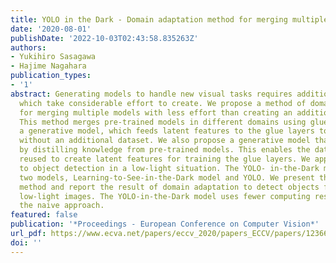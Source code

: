 ```yaml
---
title: YOLO in the Dark - Domain adaptation method for merging multiple models -
date: '2020-08-01'
publishDate: '2022-10-03T02:43:58.835263Z'
authors:
- Yukihiro Sasagawa
- Hajime Nagahara
publication_types:
- '1'
abstract: Generating models to handle new visual tasks requires additional datasets,
  which take considerable effort to create. We propose a method of domain adaptation
  for merging multiple models with less effort than creating an additional dataset.
  This method merges pre-trained models in different domains using glue layers and
  a generative model, which feeds latent features to the glue layers to train them
  without an additional dataset. We also propose a generative model that is created
  by distilling knowledge from pre-trained models. This enables the dataset to be
  reused to create latent features for training the glue layers. We apply this method
  to object detection in a low-light situation. The YOLO- in-the-Dark model comprises
  two models, Learning-to-See-in-the-Dark model and YOLO. We present the proposed
  method and report the result of domain adaptation to detect objects from RAW short-exposure
  low-light images. The YOLO-in-the-Dark model uses fewer computing resources than
  the naive approach.
featured: false
publication: '*Proceedings - European Conference on Computer Vision*'
url_pdf: https://www.ecva.net/papers/eccv_2020/papers_ECCV/papers/123660341.pdf
doi: ''
---
```


